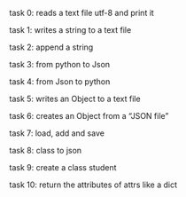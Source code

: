 task 0: reads a text file utf-8 and print it

task 1: writes a string to a text file

task 2: append a string

task 3: from python to Json

task 4: from Json to python

task 5: writes an Object to a text file

task 6: creates an Object from a “JSON file”

task 7: load, add and save

task 8: class to json

task 9: create a class student

task 10: return the attributes of attrs like a dict